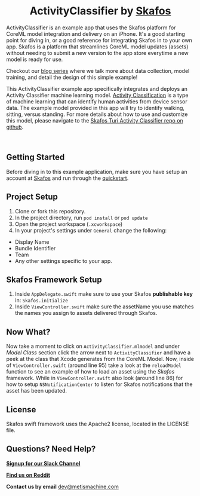 <h1 align="center">ActivityClassifier by <a href="https://skafos.ai">Skafos</a></h1>

ActivityClassifier is an example app that uses the Skafos platform for CoreML model integration and delivery on an iPhone. It's a good starting point for diving in, or a good reference for integrating Skafos in to your own app. Skafos is a platform that streamlines CoreML model updates (assets) without needing to submit a new version to the app store everytime a new model is ready for use.

Checkout our [blog series](https://medium.com/skafosai/activity-classification-for-watchos-part-3-b5a60ac6707f) where we talk more about data collection, model training, and detail the design of this simple example!

This ActivityClassifier example app specifically integrates and deploys an Activity Classifier machine learning model. [Activity Classification](https://docs.metismachine.io/docs/activity-classification) is a type of machine learning that can identify human activities from device sensor data. The example model provided in this app will try to identify walking, sitting, versus standing. For more details about how to use and customize this model, please navigate to the [Skafos Turi Activity Classifier repo on github](https://github.com/skafos/TuriActivityClassifier). 

<br>

## Getting Started

Before diving in to this example application, make sure you have setup an account at [Skafos](https://skafos.ai) and run through the [quickstart](https://dashboard.skafos.ai/quickstart/project).

## Project Setup

1. Clone or fork this repository.
2. In the project directory, run `pod install` or `pod update`
3. Open the project workspace (`.xcworkspace`)
4. In your project's settings under `General` change the following:
* Display Name
* Bundle Identifier
* Team
* Any other settings specific to your app.

## Skafos Framework Setup

1.  Inside `AppDelegate.swift` make sure to use your Skafos **publishable key** in: `Skafos.initialize`
2.  Inside `ViewController.swift` make sure the assetName you use matches the names you assign to assets delivered through Skafos.

## Now What?

Now take a moment to click on `ActivityClassifier.mlmodel` and under *Model Class* section click the arrow next 
to `ActivityClassifier` and have a peek at the class that Xcode generates from the CoreML Model. Now, inside of 
`ViewController.swift` (around line 95) take a look at the `reloadModel` function to see an example of
how to load an asset using the *Skafos* framework. While in `ViewController.swift` also look (around line 86)
for how to setup `NSNotificationCenter` to listen for Skafos notifications that the asset has been updated.

## License

Skafos swift framework uses the Apache2 license, located in the LICENSE file.

## Questions? Need Help? 

[**Signup for our Slack Channel**](https://skafosai.slack.com/)

[**Find us on Reddit**](https://reddit.com/r/skafos) 

**Contact us by email** <a href="mailto:..">dev@metismachine.com</a>

